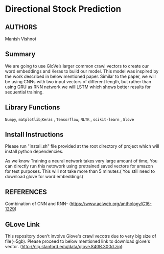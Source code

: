 # Directional Stock Prediction
## AUTHORS
Manish Vishnoi

## Summary
We are going to use GloVe’s larger common crawl vectors to create our word embeddings and Keras to build our model. This model was inspired by the work described in below mentioned paper. Similar to the paper, we will be using CNNs with two input vectors of different length, but rather than using GRU as RNN network we will LSTM which shows better results for sequential training.

## Library Functions
 `Numpy`, `matplotlib`,`Keras` , `Tensorflow`, `NLTK` , `scikit-learn` , `Glove`

## Install Instructions
Please run "install.sh" file provided at the root directory of project which will install python dependencies. 

As we know Training a neural network takes very large amount of time, You can directly run this netowork using pretrained saved vectors for amazon for test purposes. This will not take more than 5 minutes.( You still need to download glove for word embeddings)


 
## REFERENCES
Combination of CNN and RNN-
(https://www.aclweb.org/anthology/C16-1229)


## GLove Link
This repository doen't involve Glove's crawl vecotrs due to very big size of file(~5gb). Please proceed to below mentioned link to download glove's vector.
(http://nlp.stanford.edu/data/glove.840B.300d.zip) 